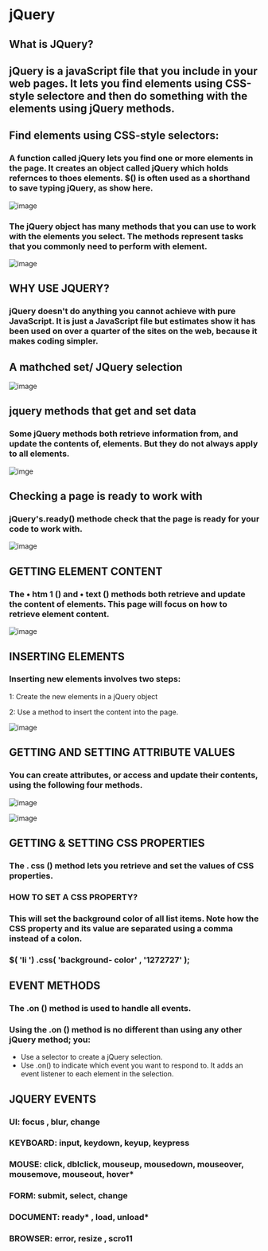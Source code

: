 # jQuery 
## What is JQuery?
## jQuery is a javaScript file that you include in your web pages. It lets you find elements using CSS-style selectore and then do something with the elements using jQuery methods.


## Find elements using CSS-style selectors:

### A function called jQuery lets you find one or more elements in the page. It creates an object called jQuery which holds refernces to thoes elements. $() is often used as a shorthand to save typing jQuery, as show here.

![image](img/simple-function.PNG)

### The jQuery object has many methods that you can use to work with the elements you select. The methods represent tasks that you commonly need to perform with element.
![image](img/jQuery.PNG)

## WHY USE JQUERY? 
### jQuery doesn't do anything you cannot achieve with pure JavaScript. It is just a JavaScript file but estimates show it has been used on over a quarter of the sites on the web, because it makes coding simpler. 


## A mathched set/ JQuery selection 

![image](img/jQuery-selectors.PNG)

## jquery methods that get and set data
### Some jQuery methods both retrieve information from, and update the contents of, elements. But they do not always apply to all elements.

![imge](img/jQuery-methods.PNG)


## Checking a page is ready to work with
### jQuery's.ready() methode check that the page is ready for your code to work with.

![image](img/ready.PNG)

## GETTING ELEMENT CONTENT 
### The • htm 1 () and • text () methods both retrieve and update the content of elements. This page will focus on how to retrieve element content.

![image](img/content.PNG)


## INSERTING ELEMENTS 
### Inserting new elements involves two steps:
1: Create the new elements in a jQuery object

2: Use a method to insert the content into the page.

![image](img/insert-element.PNG)

## GETTING AND SETTING ATTRIBUTE VALUES 

### You can create attributes, or access and update their contents, using the following four methods. 

![image](img/attribute.PNG)

![image](img/class.PNG)

## GETTING & SETTING CSS PROPERTIES 

### The . css () method lets you retrieve and set the values of CSS properties. 

### HOW TO SET A CSS PROPERTY?
### This will set the background color of all list items. Note how the CSS property and its value are separated using a comma instead of a colon.
### $( 'li ') .css( 'background- color' , '1272727' ); 

## EVENT METHODS
### The .on () method is used to handle all events. 
### Using the .on () method is no different than using any other jQuery method; you:
- Use a selector to create a
jQuery selection.
- Use .on() to indicate which
event you want to respond to.
It adds an event listener to
each element in the selection. 

## JQUERY EVENTS
### UI: focus , blur, change
### KEYBOARD: input, keydown, keyup, keypress
### MOUSE: click, dblclick, mouseup, mousedown, mouseover, mousemove, mouseout, hover*
### FORM: submit, select, change
### DOCUMENT: ready* , load, unload*
### BROWSER: error, resize , scro11 

